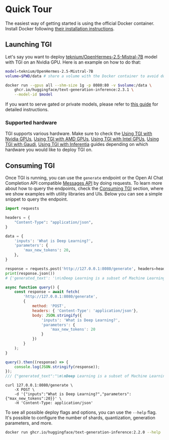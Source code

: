 # Quick Tour

The easiest way of getting started is using the official Docker container. Install Docker following [their installation instructions](https://docs.docker.com/get-docker/).

## Launching TGI

Let's say you want to deploy [teknium/OpenHermes-2.5-Mistral-7B](https://huggingface.co/teknium/OpenHermes-2.5-Mistral-7B) model with TGI on an Nvidia GPU. Here is an example on how to do that:

```bash
model=teknium/OpenHermes-2.5-Mistral-7B
volume=$PWD/data # share a volume with the Docker container to avoid downloading weights every run

docker run --gpus all --shm-size 1g -p 8080:80 -v $volume:/data \
    ghcr.io/huggingface/text-generation-inference:2.3.1 \
    --model-id $model
```

<Tip>

If you want to serve gated or private models, please refer to
[this guide](https://huggingface.co/docs/text-generation-inference/en/basic_tutorials/gated_model_access)
for detailed instructions.

</Tip>

### Supported hardware

TGI supports various hardware. Make sure to check the [Using TGI with Nvidia GPUs](./installation_nvidia), [Using TGI with AMD GPUs](./installation_amd), [Using TGI with Intel GPUs](./installation_intel), [Using TGI with Gaudi](./installation_gaudi), [Using TGI with Inferentia](./installation_inferentia) guides depending on which hardware you would like to deploy TGI on.

## Consuming TGI

Once TGI is running, you can use the `generate` endpoint or the Open AI Chat Completion API compatible [Messages API](https://huggingface.co/docs/text-generation-inference/en/messages_api) by doing requests. To learn more about how to query the endpoints, check the [Consuming TGI](./basic_tutorials/consuming_tgi) section, where we show examples with utility libraries and UIs. Below you can see a simple snippet to query the endpoint.

<inferencesnippet>
<python>

```python
import requests

headers = {
    "Content-Type": "application/json",
}

data = {
    'inputs': 'What is Deep Learning?',
    'parameters': {
        'max_new_tokens': 20,
    },
}

response = requests.post('http://127.0.0.1:8080/generate', headers=headers, json=data)
print(response.json())
# {'generated_text': '\n\nDeep Learning is a subset of Machine Learning that is concerned with the development of algorithms that can'}
```
</python>
<js>

```js
async function query() {
    const response = await fetch(
        'http://127.0.0.1:8080/generate',
        {
            method: 'POST',
            headers: { 'Content-Type': 'application/json'},
            body: JSON.stringify({
                'inputs': 'What is Deep Learning?',
                'parameters': {
                    'max_new_tokens': 20
                }
            })
        }
    );
}

query().then((response) => {
    console.log(JSON.stringify(response));
});
/// {"generated_text":"\n\nDeep Learning is a subset of Machine Learning that is concerned with the development of algorithms that can"}
```

</js>
<curl>

```curl
curl 127.0.0.1:8080/generate \
    -X POST \
    -d '{"inputs":"What is Deep Learning?","parameters":{"max_new_tokens":20}}' \
    -H 'Content-Type: application/json'
```

</curl>
</inferencesnippet>

<Tip>

To see all possible deploy flags and options, you can use the `--help` flag. It's possible to configure the number of shards, quantization, generation parameters, and more.

```bash
docker run ghcr.io/huggingface/text-generation-inference:2.2.0 --help
```

</Tip>
